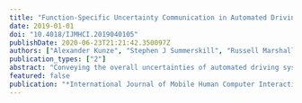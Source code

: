 ```yaml
---
title: "Function-Specific Uncertainty Communication in Automated Driving"
date: 2019-01-01
doi: "10.4018/IJMHCI.2019040105"
publishDate: 2020-06-23T21:21:42.350097Z
authors: ["Alexander Kunze", "Stephen J Summerskill", "Russell Marshall", "Ashleigh J Filtness"]
publication_types: ["2"]
abstract: "Conveying the overall uncertainties of automated driving systems was shown to improve trust calibration and situation awareness, resulting in safer takeovers. However, the impact of presenting the uncertainties of multiple system functions has yet to be investigated. Further, existing research lacks recommendations for visualizing uncertainties in a driving context. The first study outlined in this publication investigated the implications of conveying function-specific uncertainties. The results of the driving simulator study indicate that the effects on takeover performance depends on driving experience, with less experienced drivers benefitting most. Interview responses revealed that workload increments are a major inhibitor of these benefits. Based on these findings, the second study explored the suitability of 11 visual variables for an augmented reality-based uncertainty display. The results show that particularly hue and animation-based variables are appropriate for conveying uncertainty changes. The findings inform the design of all displays that show content varying in urgency."
featured: false
publication: "*International Journal of Mobile Human Computer Interaction (IJMHCI)*"
---
```



